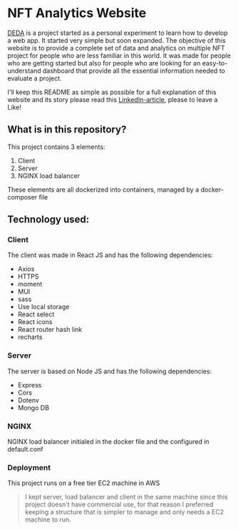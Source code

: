 # NFT Analytics Website

[DEDA](https://www.deda.app) is a project started as a personal experiment to learn how to develop a web app.
It started very simple but soon expanded. The objective of this website is to provide a complete set of data and analytics on multiple
NFT project for people who are less familiar in this world. It was made for people who are getting started but also for people who are looking for
an easy-to-understand dashboard that provide all the essential information needed to evaluate a project.

I'll keep this README as simple as possible for a full explanation of this website and its story please read
this [LinkedIn-article](https://www.linkedin.com/pulse/building-website-coding-experience-6-months-journey-luca-conti/),
please to leave a Like!

## What is in this repository?
This project contains 3 elements:
1. Client
2. Server
3. NGINX load balancer

These elements are all dockerized into containers, managed by a docker-composer file

## Technology used:

### Client
The client was made in React JS and has the following dependencies:
- Axios
- HTTPS
- moment
- MUI
- sass
- Use local storage
- React select
- React icons
- React router hash link
- recharts

### Server
The server is based on Node JS and has the following dependencies:
- Express
- Cors
- Dotenv
- Mongo DB

### NGINX
NGINX load balancer initialed in the docker file and the configured in default.conf

### Deployment
This project runs on a free tier EC2 machine in AWS

> I kept server, load balancer and client in the same machine since this project doesn't have commercial use,
> for that reason I preferred keeping a structure that is simpler to manage and only needs a EC2 machine to run.